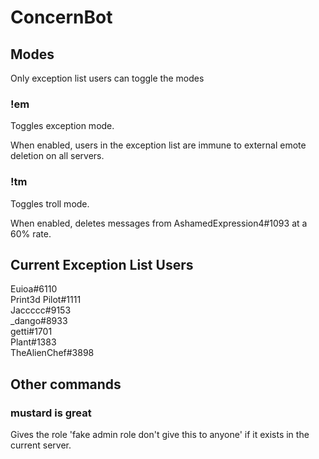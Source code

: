 # ConcernBot
## Modes
Only exception list users can toggle the modes

### !em
Toggles exception mode.

When enabled, users in the exception list are immune to external emote deletion on all servers.

### !tm
Toggles troll mode.

When enabled, deletes messages from AshamedExpression4#1093 at a 60% rate.

## Current Exception List Users
Euioa#6110  
Print3d Pilot#1111  
Jaccccc#9153  
\_dango#8933  
getti#1701  
Plant#1383  
TheAlienChef#3898  

## Other commands
### mustard is great
Gives the role 'fake admin role don't give this to anyone' if it exists in the current server.
